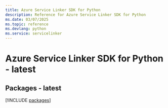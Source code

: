 ```yaml
---
title: Azure Service Linker SDK for Python
description: Reference for Azure Service Linker SDK for Python
ms.date: 03/07/2025
ms.topic: reference
ms.devlang: python
ms.service: servicelinker
---
```

# Azure Service Linker SDK for Python - latest
## Packages - latest
[!INCLUDE [packages](service-linker-index.md)]